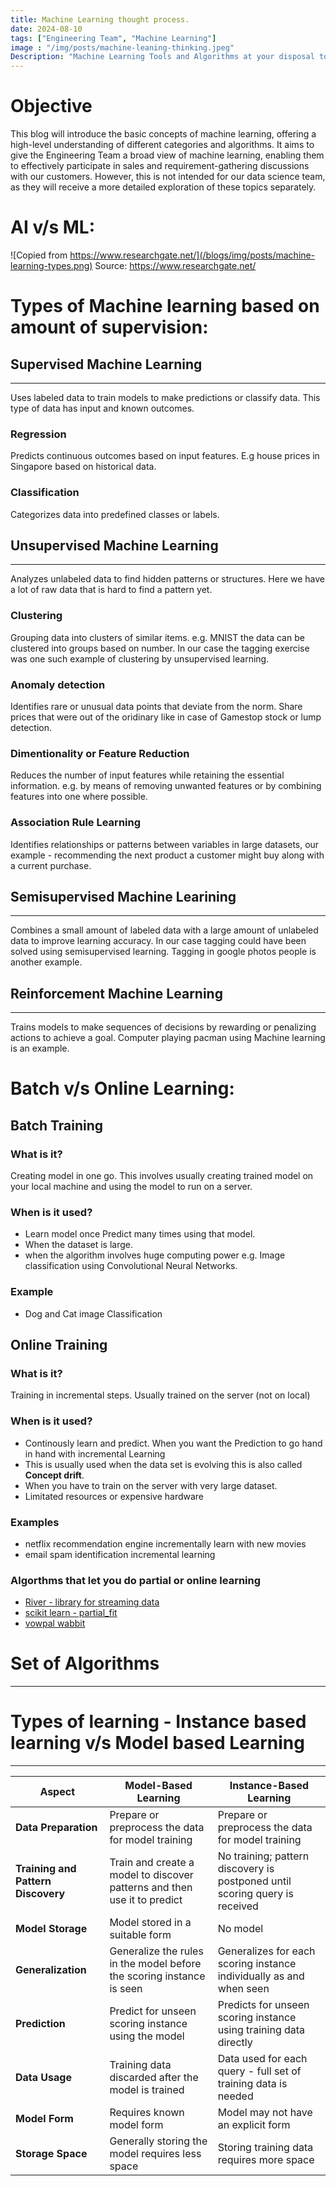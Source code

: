 ```yaml
---
title: Machine Learning thought process.
date: 2024-08-10
tags: ["Engineering Team", "Machine Learning"]
image : "/img/posts/machine-leaning-thinking.jpeg"
Description: "Machine Learning Tools and Algorithms at your disposal to Address Customer Use Cases during a Sales Calls"
---
```

# Objective
This blog will introduce the basic concepts of machine learning, offering a high-level understanding of different categories and algorithms. It aims to give the Engineering Team a broad view of machine learning, enabling them to effectively participate in sales and requirement-gathering discussions with our customers. However, this is not intended for our data science team, as they will receive a more detailed exploration of these topics separately.

# AI v/s ML:
![Copied from https://www.researchgate.net/](/blogs/img/posts/machine-learning-types.png)
Source: https://www.researchgate.net/
# Types of Machine learning based on amount of supervision:
## Supervised Machine Learning
---
Uses labeled data to train models to make predictions or classify data. This type of data has input and known outcomes.
### Regression
Predicts continuous outcomes based on input features. E.g house prices in Singapore based on historical data.
### Classification
Categorizes data into predefined classes or labels.
## Unsupervised Machine Learning
---
Analyzes unlabeled data to find hidden patterns or structures. Here we have a lot of raw data that is hard to find a pattern yet.
### Clustering
Grouping data into clusters of similar items. e.g. MNIST the data can be clustered into groups based on number. In our case the tagging exercise was one such example of clustering by unsupervised learning.
### Anomaly detection
Identifies rare or unusual data points that deviate from the norm. Share prices that were out of the oridinary like in case of Gamestop stock or lump detection.
### Dimentionality or Feature Reduction
Reduces the number of input features while retaining the essential information. e.g. by means of removing unwanted features or by combining features into one where possible.
### Association Rule Learning
Identifies relationships or patterns between variables in large datasets, our example - recommending the next product a customer might buy along with a current purchase.
## Semisupervised Machine Learining
---
Combines a small amount of labeled data with a large amount of unlabeled data to improve learning accuracy. In our case tagging could have been solved using semisupervised learning. Tagging in google photos people is another example.
## Reinforcement Machine Learning
---
Trains models to make sequences of decisions by rewarding or penalizing actions to achieve a goal. Computer playing pacman using Machine learning is an example.

# Batch v/s Online Learning:
## Batch Training
### What is it?
Creating model in one go. This involves usually creating trained model on your local machine and using the model to run on a server. 
### When is it used?
- Learn model once Predict many times using that model.
- When the dataset is large.
- when the algorithm involves huge computing power e.g. Image classification using Convolutional Neural Networks.
### Example
- Dog and Cat image Classification
## Online Training
### What is it?
Training in incremental steps. Usually trained on the server (not on local)
### When is it used?
- Continously learn and predict. When you want the Prediction to go hand in hand with incremental Learning 
- This is usually used when the data set is evolving this is also called **Concept drift**.
- When you have to train on the server with very large dataset.
- Limitated resources or expensive hardware
### Examples
- netflix recommendation engine incrementally learn with new movies
- email spam identification incremental learning
### Algorthms that let you do partial or online learning
- [River - library for streaming data](https://github.com/online-ml/river)
- [scikit learn - partial_fit](https://scikit-learn.org/0.15/modules/scaling_strategies.html)
- [vowpal wabbit](https://vowpalwabbit.org/)
# Set of Algorithms 
---
# Types of learning - Instance based learning v/s Model based Learning
---
| Aspect                           | Model-Based Learning                                            | Instance-Based Learning                                       |
|----------------------------------|-----------------------------------------------------------------|----------------------------------------------------------------|
| **Data Preparation**             | Prepare or preprocess the data for model training               | Prepare or preprocess the data for model training              |
| **Training and Pattern Discovery** | Train and create a model to discover patterns and then use it to predict | No training; pattern discovery is postponed until scoring query is received |
| **Model Storage**                | Model stored in a suitable form                                 | No model                                                       |
| **Generalization**               | Generalize the rules in the model before the scoring instance is seen | Generalizes for each scoring instance individually as and when seen |
| **Prediction**                   | Predict for unseen scoring instance using the model             | Predicts for unseen scoring instance using training data directly |
| **Data Usage**                   | Training data discarded after the model is trained              | Data used for each query - full set of training data is needed |
| **Model Form**                   | Requires known model form                                       | Model may not have an explicit form                             |
| **Storage Space**                | Generally storing the model requires less space                 | Storing training data requires more space                      |
